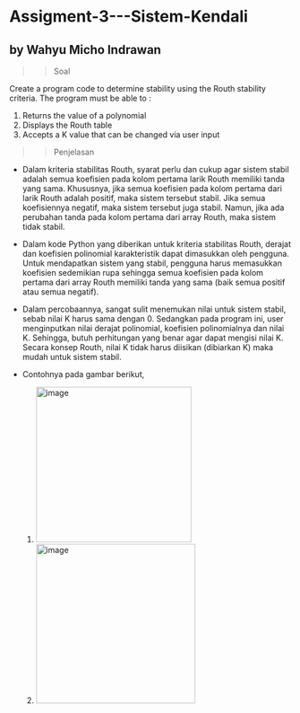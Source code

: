 # Assigment-3---Sistem-Kendali
by Wahyu Micho Indrawan
---------------------------------------------------

>> Soal

Create a program code to determine stability using the Routh stability criteria. The 
program must be able to :
1. Returns the value of a polynomial
2. Displays the Routh table
3. Accepts a K value that can be changed via user input

>> Penjelasan
- Dalam kriteria stabilitas Routh, syarat perlu dan cukup agar sistem stabil adalah semua koefisien pada kolom pertama larik Routh memiliki tanda yang sama. Khususnya, jika semua koefisien pada kolom pertama dari larik Routh adalah positif, maka sistem tersebut stabil. Jika semua koefisiennya negatif, maka sistem tersebut juga stabil. Namun, jika ada perubahan tanda pada kolom pertama dari array Routh, maka sistem tidak stabil.

- Dalam kode Python yang diberikan untuk kriteria stabilitas Routh, derajat dan koefisien polinomial karakteristik dapat dimasukkan oleh pengguna. Untuk mendapatkan sistem yang stabil, pengguna harus memasukkan koefisien sedemikian rupa sehingga semua koefisien pada kolom pertama dari array Routh memiliki tanda yang sama (baik semua positif atau semua negatif).

- Dalam percobaannya, sangat sulit menemukan nilai untuk sistem stabil, sebab nilai K harus sama dengan 0. Sedangkan pada program ini, user menginputkan nilai derajat polinomial, koefisien polinomialnya dan nilai K. Sehingga, butuh perhitungan yang benar agar dapat mengisi nilai K. Secara konsep Routh, nilai K tidak harus diisikan (dibiarkan K) maka mudah untuk sistem stabil.

- Contohnya pada gambar berikut, 
  1. <img width="277" alt="image" src="https://user-images.githubusercontent.com/126552366/221918697-8ccab613-8dad-4c27-9237-6a57cf534861.png">
  2. <img width="284" alt="image" src="https://user-images.githubusercontent.com/126552366/221919388-e7816805-1760-43c7-93e9-d010c5e6d79d.png">


